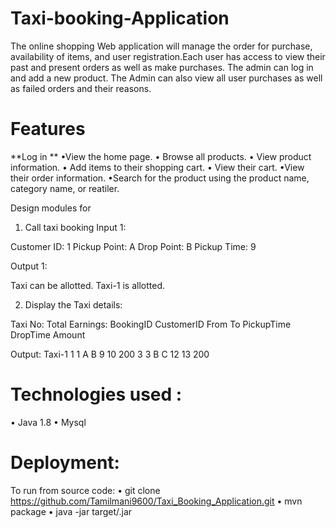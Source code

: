 # Taxi-booking-Application
The online shopping Web application will manage the order for purchase, availability of items, and user registration.Each user has access to view their past and present orders as well as make purchases.  The admin can log in and add a new product. The Admin can also view all user purchases as well as failed orders and their reasons.

# Features
**Log in **
•View the home page.
• Browse all products. 
• View product information. 
• Add items to their shopping cart. 
• View their cart.
•View their order information.
•Search for the product using the product name, category name, or reatiler.


Design modules for

1)    Call taxi booking 
Input 1:

 Customer ID: 1
 Pickup Point: A
 Drop Point: B
 Pickup Time: 9

Output 1:

 Taxi can be allotted.
 Taxi-1 is allotted.

2) Display the Taxi details:

 Taxi No:    Total Earnings:
 BookingID    CustomerID    From    To    PickupTime    DropTime    Amount
   
 Output:
 Taxi-1 
 1    1    A    B     9    10    200
 3    3    B    C    12    13    200


# Technologies used :

•	Java 1.8 
•	Mysql

# Deployment:
To run from source code:
•	git clone https://github.com/Tamilmani9600/Taxi_Booking_Application.git
•	mvn package
•	java -jar target/<jarfilename>.jar
